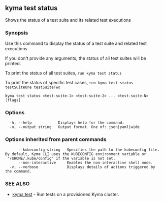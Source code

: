 ## kyma test status

Shows the status of a test suite and its related test executions

### Synopsis

Use this command to display the status of a test suite and related test executions.

If you don't provide any arguments, the status of all test suites will be printed.

To print the status of all test suites, `run kyma test status`

To print the status of specific test cases, `run kyma test status testSuiteOne testSuiteTwo`


```
kyma test status <test-suite-1> <test-suite-2> ... <test-suite-N> [flags]
```

### Options

```
  -h, --help            Displays help for the command.
  -o, --output string   Output format. One of: json|yaml|wide
```

### Options inherited from parent commands

```
      --kubeconfig string   Specifies the path to the kubeconfig file. By default, Kyma CLI uses the KUBECONFIG environment variable or  "/$HOME/.kube/config" if the variable is not set.
      --non-interactive     Enables the non-interactive shell mode.
  -v, --verbose             Displays details of actions triggered by the command.
```

### SEE ALSO

* [kyma test](kyma_test.md)	 - Run tests on a provisioned Kyma cluster.

